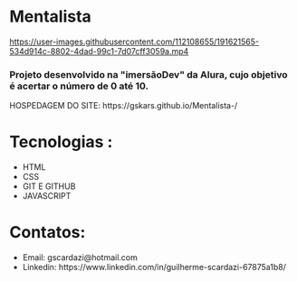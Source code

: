 # Mentalista 

https://user-images.githubusercontent.com/112108655/191621565-534d914c-8802-4dad-99c1-7d07cff3059a.mp4


<h3>Projeto desenvolvido na "imersãoDev" da Alura, cujo objetivo é acertar o número de 0 até 10.</h3>
HOSPEDAGEM DO SITE: https://gskars.github.io/Mentalista-/

 # Tecnologias :
 <uL>
 <li>HTML</li>
 <li>CSS</li>
 <li>GIT E GITHUB</li>
 <li> JAVASCRIPT</li>
</ul>
 
 # Contatos:
 <UL>
 <LI>Email: gscardazi@hotmail.com </LI>
 <LI>Linkedin: https://www.linkedin.com/in/guilherme-scardazi-67875a1b8/   </LI>
 </UL>
